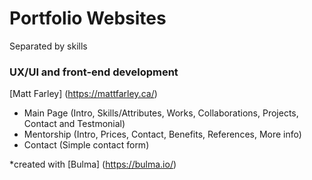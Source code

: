 # Portfolio Websites

Separated by skills

### UX/UI and front-end development

[Matt Farley] (https://mattfarley.ca/)

- Main Page (Intro, Skills/Attributes, Works, Collaborations, Projects, Contact and Testmonial)
- Mentorship (Intro, Prices, Contact, Benefits, References, More info)
- Contact (Simple contact form)

*created with [Bulma] (https://bulma.io/)
